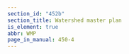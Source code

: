 ```yaml
---
section_id: "452b"
section_title: Watershed master plan
is_element: true
abbr: WMP
page_in_manual: 450-4
---
```

